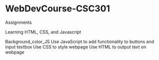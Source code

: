 # WebDevCourse-CSC301

Assignments

Learning HTML, CSS, and Javascript

Background_color_JS
    Use JavaScript to add functionality to buttons and input textbox
    Use CSS to style webpage
    Use HTML to output text on webpage
    
    

